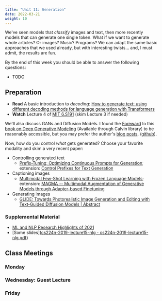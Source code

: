 ```yaml
---
title: "Unit 11: Generation"
date: 2022-03-21
weight: 10
---
```


We've seen models that *classify* images and text, then more recently models that can generate one single token. What if we want to generate whole articles? Or images? Music? Programs? We can adapt the same basic approaches that we used already, but with interesting twists... and, I must admit, the results are fun.

By the end of this week you should be able to answer the following questions:

- TODO

## Preparation

- **Read** A basic introduction to *decoding*: [How to generate text: using different decoding methods for language generation with Transformers](https://huggingface.co/blog/how-to-generate)
- **Watch** Lecture 4 of [MIT 6.S191](http://introtodeeplearning.com/) (skim Lecture 3 if needed)

We'll also discuss GANs and Diffusion Models. I found the [Foreward](https://link.springer.com/content/pdf/bfm%3A978-3-030-93158-2%2F1.pdf) to this [book on Deep Generative Modeling](https://link.springer.com/book/10.1007/978-3-030-93158-2) (Available through Calvin library) to be reasonably accessible, but you may prefer the author's [blog posts](https://jmtomczak.github.io/blog.html). ([github](https://github.com/jmtomczak/intro_dgm)).

Now, how do you control *what* gets generated? Choose your favorite modality and skim a very recent paper:

- Controlling generated text
  - [Prefix-Tuning: Optimizing Continuous Prompts for Generation](https://arxiv.org/abs/2101.00190); extension: [Control Prefixes for Text Generation](https://arxiv.org/abs/2110.08329)
- Captioning images
  - [Multimodal Few-Shot Learning with Frozen Language Models](https://arxiv.org/abs/2106.13884); extension: [MAGMA -- Multimodal Augmentation of Generative Models through Adapter-based Finetuning](https://arxiv.org/abs/2112.05253)
- Generating images
  - [GLIDE: Towards Photorealistic Image Generation and Editing with Text-Guided Diffusion Models | Abstract](https://arxiv.org/abs/2112.10741)

### Supplemental Material

- [ML and NLP Research Highlights of 2021](https://ruder.io/ml-highlights-2021/)
- [Some slides]([cs224n-2019-lecture15-nlg - cs224n-2019-lecture15-nlg.pdf](https://web.stanford.edu/class/cs224n/slides/cs224n-2019-lecture15-nlg.pdf))

## Class Meetings

### Monday

### Wednesday: Guest Lecture

### Friday
